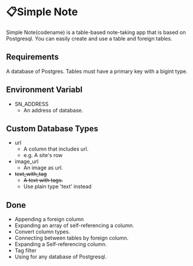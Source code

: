 # 📋Simple Note
Simple Note(codename) is a table-based note-taking app that is based on Postgresql. You can easily create and use a table and foreign tables.

## Requirements
A database of Postgres.
Tables must have a primary key with a bigint type.

## Environment Variabl
- SN_ADDRESS
    - An address of database.

## Custom Database Types
- url
    - A column that includes url.
    - e.g. A site's row
- image_url
    - An image as url.
- ~~text_with_tag~~
    - ~~A text with tags.~~
    - Use plain type 'text' instead

## Done
- Appending a foreign column
- Expanding an array of self-referencing a column.
- Convert column types.
- Connecting between tables by foreign column.
- Expanding a Self-referencing column. 
- Tag filter 
- Using for any database of Postgresql. 
